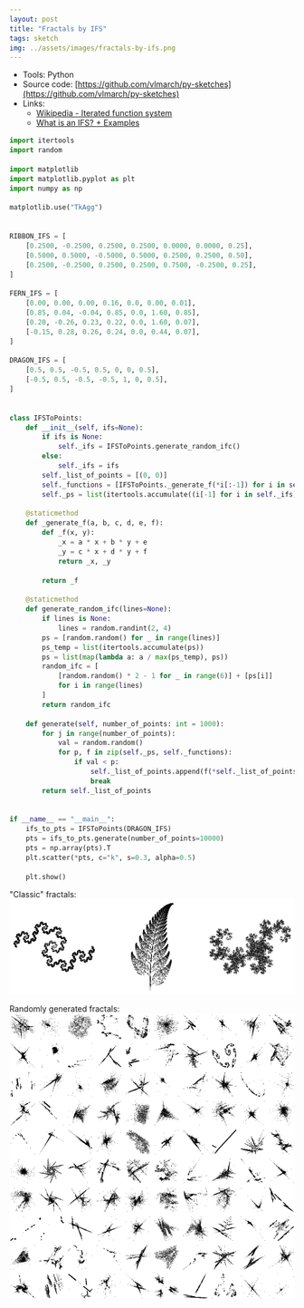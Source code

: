 ```yaml
---
layout: post
title: "Fractals by IFS"
tags: sketch
img: ../assets/images/fractals-by-ifs.png
---
```


- Tools: Python
- Source code: [https://github.com/vlmarch/py-sketches](https://github.com/vlmarch/py-sketches)
- Links:
    - [Wikipedia - Iterated function system](https://en.wikipedia.org/wiki/Iterated_function_system)
    - [What is an IFS? + Examples](https://cs.lmu.edu/~ray/notes/ifs/)

```python
import itertools
import random

import matplotlib
import matplotlib.pyplot as plt
import numpy as np

matplotlib.use("TkAgg")


RIBBON_IFS = [
    [0.2500, -0.2500, 0.2500, 0.2500, 0.0000, 0.0000, 0.25],
    [0.5000, 0.5000, -0.5000, 0.5000, 0.2500, 0.2500, 0.50],
    [0.2500, -0.2500, 0.2500, 0.2500, 0.7500, -0.2500, 0.25],
]

FERN_IFS = [
    [0.00, 0.00, 0.00, 0.16, 0.0, 0.00, 0.01],
    [0.85, 0.04, -0.04, 0.85, 0.0, 1.60, 0.85],
    [0.20, -0.26, 0.23, 0.22, 0.0, 1.60, 0.07],
    [-0.15, 0.28, 0.26, 0.24, 0.0, 0.44, 0.07],
]

DRAGON_IFS = [
    [0.5, 0.5, -0.5, 0.5, 0, 0, 0.5],
    [-0.5, 0.5, -0.5, -0.5, 1, 0, 0.5],
]


class IFSToPoints:
    def __init__(self, ifs=None):
        if ifs is None:
            self._ifs = IFSToPoints.generate_random_ifc()
        else:
            self._ifs = ifs
        self._list_of_points = [(0, 0)]
        self._functions = [IFSToPoints._generate_f(*i[:-1]) for i in self._ifs]
        self._ps = list(itertools.accumulate((i[-1] for i in self._ifs)))

    @staticmethod
    def _generate_f(a, b, c, d, e, f):
        def _f(x, y):
            _x = a * x + b * y + e
            _y = c * x + d * y + f
            return _x, _y

        return _f

    @staticmethod
    def generate_random_ifc(lines=None):
        if lines is None:
            lines = random.randint(2, 4)
        ps = [random.random() for _ in range(lines)]
        ps_temp = list(itertools.accumulate(ps))
        ps = list(map(lambda a: a / max(ps_temp), ps))
        random_ifc = [
            [random.random() * 2 - 1 for _ in range(6)] + [ps[i]]
            for i in range(lines)
        ]
        return random_ifc

    def generate(self, number_of_points: int = 1000):
        for j in range(number_of_points):
            val = random.random()
            for p, f in zip(self._ps, self._functions):
                if val < p:
                    self._list_of_points.append(f(*self._list_of_points[-1]))
                    break
        return self._list_of_points


if __name__ == "__main__":
    ifs_to_pts = IFSToPoints(DRAGON_IFS)
    pts = ifs_to_pts.generate(number_of_points=10000)
    pts = np.array(pts).T
    plt.scatter(*pts, c="k", s=0.3, alpha=0.5)

    plt.show()
```

"Classic" fractals:
![fractals-by-ifs1.png](../assets/images/fractals-by-ifs1.png)

Randomly generated fractals:
![fractals-by-ifs2.png](../assets/images/fractals-by-ifs2.png)

